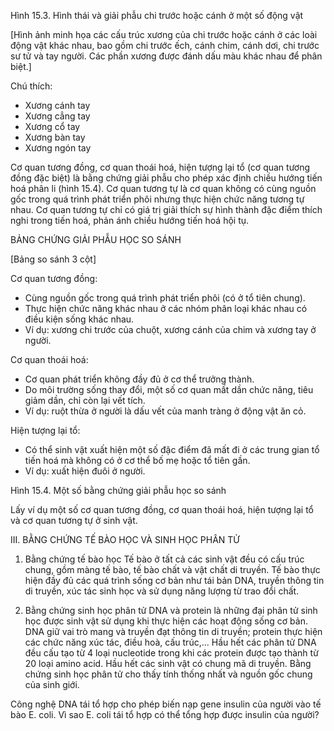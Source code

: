 Hình 15.3. Hình thái và giải phẫu chi trước hoặc cánh ở một số động vật

[Hình ảnh minh họa các cấu trúc xương của chi trước hoặc cánh ở các loài động vật khác nhau, bao gồm chi trước ếch, cánh chim, cánh dơi, chi trước sư tử và tay người. Các phần xương được đánh dấu màu khác nhau để phân biệt.]

Chú thích:
- Xương cánh tay
- Xương cẳng tay  
- Xương cổ tay
- Xương bàn tay
- Xương ngón tay

Cơ quan tương đồng, cơ quan thoái hoá, hiện tượng lại tổ (cơ quan tương đồng đặc biệt) là bằng chứng giải phẫu cho phép xác định chiều hướng tiến hoá phân li (hình 15.4). Cơ quan tương tự là cơ quan không có cùng nguồn gốc trong quá trình phát triển phôi nhưng thực hiện chức năng tương tự nhau. Cơ quan tương tự chỉ có giá trị giải thích sự hình thành đặc điểm thích nghi trong tiến hoá, phản ánh chiều hướng tiến hoá hội tụ.

BẢNG CHỨNG GIẢI PHẪU HỌC SO SÁNH

[Bảng so sánh 3 cột]

Cơ quan tương đồng:
- Cùng nguồn gốc trong quá trình phát triển phôi (có ở tổ tiên chung).
- Thực hiện chức năng khác nhau ở các nhóm phân loại khác nhau có điều kiện sống khác nhau.
- Ví dụ: xương chi trước của chuột, xương cánh của chim và xương tay ở người.

Cơ quan thoái hoá:
- Cơ quan phát triển không đầy đủ ở cơ thể trưởng thành.
- Do môi trường sống thay đổi, một số cơ quan mất dần chức năng, tiêu giảm dần, chỉ còn lại vết tích.
- Ví dụ: ruột thừa ở người là dấu vết của manh tràng ở động vật ăn cỏ.

Hiện tượng lại tổ:
- Có thể sinh vật xuất hiện một số đặc điểm đã mất đi ở các trung gian tổ tiến hoá mà không có ở cơ thể bố mẹ hoặc tổ tiên gần.
- Ví dụ: xuất hiện đuôi ở người.

Hình 15.4. Một số bằng chứng giải phẫu học so sánh

Lấy ví dụ một số cơ quan tương đồng, cơ quan thoái hoá, hiện tượng lại tổ và cơ quan tương tự ở sinh vật.

III. BẰNG CHỨNG TẾ BÀO HỌC VÀ SINH HỌC PHÂN TỬ

1. Bằng chứng tế bào học
Tế bào ở tất cả các sinh vật đều có cấu trúc chung, gồm màng tế bào, tế bào chất và vật chất di truyền. Tế bào thực hiện đầy đủ các quá trình sống cơ bản như tái bản DNA, truyền thông tin di truyền, xúc tác sinh học và sử dụng năng lượng từ trao đổi chất.

2. Bằng chứng sinh học phân tử
DNA và protein là những đại phân tử sinh học được sinh vật sử dụng khi thực hiện các hoạt động sống cơ bản. DNA giữ vai trò mang và truyền đạt thông tin di truyền; protein thực hiện các chức năng xúc tác, điều hoà, cấu trúc,... Hầu hết các phân tử DNA đều cấu tạo từ 4 loại nucleotide trong khi các protein được tạo thành từ 20 loại amino acid. Hầu hết các sinh vật có chung mã di truyền. Bằng chứng sinh học phân tử cho thấy tính thống nhất và nguồn gốc chung của sinh giới.

Công nghệ DNA tái tổ hợp cho phép biến nạp gene insulin của người vào tế bào E. coli. Vì sao E. coli tái tổ hợp có thể tổng hợp được insulin của người?